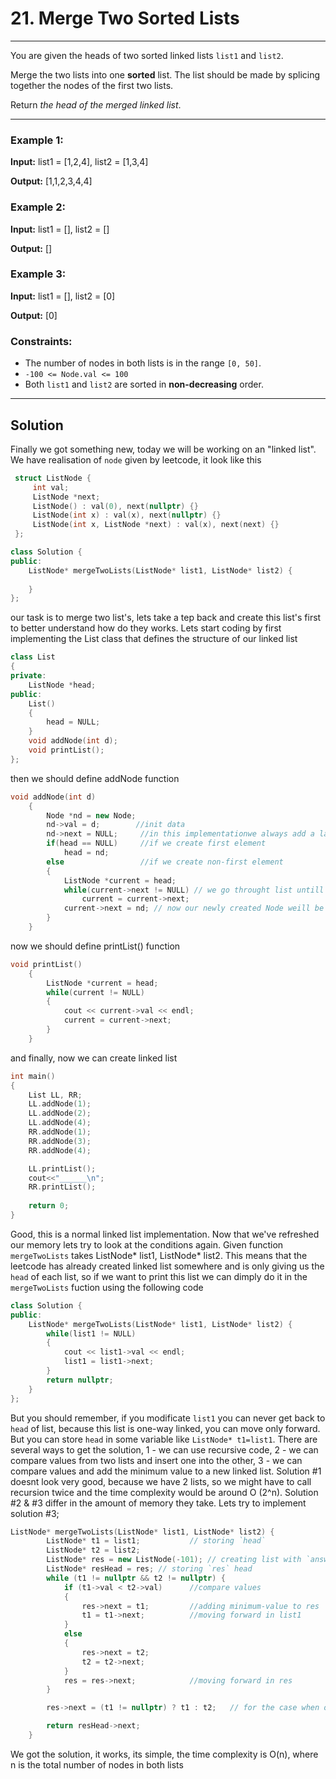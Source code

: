 
# 21. Merge Two Sorted Lists
__________________
You are given the heads of two sorted linked lists `list1` and `list2`.

Merge the two lists into one **sorted** list. The list should be made by splicing together the nodes of the first two lists.

Return *the head of the merged linked list*.
 
__________________

### Example 1:

**Input:** list1 = [1,2,4], list2 = [1,3,4]

**Output:** [1,1,2,3,4,4]

### Example 2:

**Input:** list1 = [], list2 = []

**Output:** []

### Example 3:

**Input:** list1 = [], list2 = [0]

**Output:** [0]
 

### Constraints:

+ The number of nodes in both lists is in the range `[0, 50]`.
+ `-100 <= Node.val <= 100`
+ Both `list1` and `list2` are sorted in **non-decreasing** order.

__________________

## Solution

Finally we got something new, today we will be working on an "linked list". We have realisation of `node` given by leetcode, it look like this

```cpp
 struct ListNode {
     int val;
     ListNode *next;
     ListNode() : val(0), next(nullptr) {}
     ListNode(int x) : val(x), next(nullptr) {}
     ListNode(int x, ListNode *next) : val(x), next(next) {}
 };

class Solution {
public:
    ListNode* mergeTwoLists(ListNode* list1, ListNode* list2) {
        
    }
};
```
our task is to merge two list's, lets take a tep back and create this list's first to better understand how do they works. Lets start coding by first implementing the List class that defines the structure of our linked list 

```cpp
class List
{
private:
    ListNode *head; 
public:
    List() 
    {
        head = NULL; 
    }
    void addNode(int d);
    void printList();
};
```

then we should define addNode function

```cpp
void addNode(int d)
    {
        Node *nd = new Node; 
        nd->val = d;        //init data
        nd->next = NULL;     //in this implementationwe always add a last element to the list,the next element will be NULL
        if(head == NULL)     //if we create first element
            head = nd;
        else                 //if we create non-first element
        {
            ListNode *current = head;
            while(current->next != NULL) // we go throught list untill we find the last element
                current = current->next;
            current->next = nd; // now our newly created Node weill be the last one
        }
    }
```

now we should define printList() function

```cpp
void printList()
    {
        ListNode *current = head;
        while(current != NULL)
        {
            cout << current->val << endl;
            current = current->next;
        }
    }


```

and finally, now we can create linked list

```cpp
int main()
{
    List LL, RR;
    LL.addNode(1);
    LL.addNode(2);
    LL.addNode(4);
    RR.addNode(1);
    RR.addNode(3);
    RR.addNode(4);

    LL.printList();
    cout<<"______\n";
    RR.printList();
    
    return 0;
}
```

Good, this is a normal linked list implementation. Now that we've refreshed our memory lets try to look at the conditions again. Given function `mergeTwoLists` takes ListNode* list1, ListNode* list2. This means that the leetcode has already created linked list somewhere and is only giving us the `head` of each list, so if we want to print this list we can dimply do it in the `mergeTwoLists` fuction using the following code

```cpp
class Solution {
public:
    ListNode* mergeTwoLists(ListNode* list1, ListNode* list2) {
        while(list1 != NULL)
        {
            cout << list1->val << endl;
            list1 = list1->next;
        }
        return nullptr;
    }
};
```
But you should remember, if you modificate `list1` you can never get back to `head` of list, because this list is one-way linked, you can move only forward. But you can store `head` in some variable like `ListNode* t1=list1`. 
There are several ways to get the solution, 1 - we can use recursive code, 2 - we can compare values from two lists and insert one into the other, 3 - we can compare values and add the minimum value to a new linked list. Solution #1 doesnt look very good, because we have 2 lists, so we might have to call recursion twice and the time complexity would be around O (2^n). Solution #2 & #3 differ in the amount of memory they take. Lets try to implement solution #3;

```cpp
ListNode* mergeTwoLists(ListNode* list1, ListNode* list2) {
        ListNode* t1 = list1;           // storing `head`
        ListNode* t2 = list2;
        ListNode* res = new ListNode(-101); // creating list with `answer`, -101 because of constraints in task
        ListNode* resHead = res; // storing `res` head
        while (t1 != nullptr && t2 != nullptr) {
            if (t1->val < t2->val)      //compare values
            {    
                res->next = t1;         //adding minimum-value to res
                t1 = t1->next;          //moving forward in list1
            } 
            else 
            {
                res->next = t2;
                t2 = t2->next;
            }
            res = res->next;            //moving forward in res
        }

        res->next = (t1 != nullptr) ? t1 : t2;   // for the case when one list is shorter than the other

        return resHead->next;
    }
```

We got the solution, it works, its simple, the time complexity is O(n), where n is the total number of nodes in both lists
